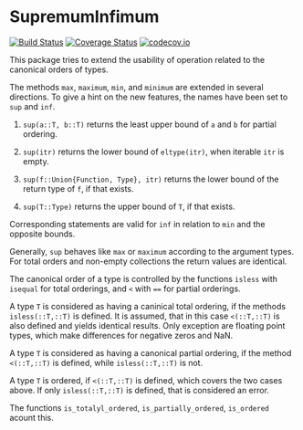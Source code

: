 # SupremumInfimum

[![Build Status](https://travis-ci.org/KlausC/SupremumInfimum.jl.svg?branch=master)](https://travis-ci.org/KlausC/SupremumInfimum.jl)
[![Coverage Status](https://coveralls.io/repos/KlausC/SupremumInfimum.jl/badge.svg?branch=master&service=github)](https://coveralls.io/github/KlausC/SupremumInfimum.jl?branch=master)
[![codecov.io](http://codecov.io/github/KlausC/SupremumInfimum.jl/coverage.svg?branch=master)](http://codecov.io/github/KlausC/SupremumInfimum.jl?branch=master)

This package tries to extend the usability of operation related to the canonical orders of types.

The methods `max`, `maximum`, `min`, and `minimum` are extended in several directions.
To give a hint on the new features, the names have been set to `sup` and `inf`.

1. `sup(a::T, b::T)` returns the least upper bound of `a` and `b` for partial ordering.

2. `sup(itr)` returns the lower bound of `eltype(itr)`, when iterable `itr` is empty.

3. `sup(f::Union{Function, Type}, itr)` returns the lower bound of the return type of `f`, if that exists.  

4. `sup(T::Type)` returns the upper bound of `T`, if that exists.


Corresponding statements are valid for `inf` in relation to `min` and the opposite bounds.

Generally, `sup` behaves like `max` or `maximum` according to the argument types. For total orders and non-empty collections the return values are identical.

The canonical order of a type is controlled by the functions
`isless` with `isequal` for total orderings, and `<` with `==` for partial orderings.

A type `T` is considered as having a caninical total ordering, if the methods `isless(::T,::T)`
is defined. It is assumed, that in this case `<(::T,::T)` is also defined and yields
identical results. Only exception are floating point types, which make differences for
negative zeros and NaN.

A type `T` is considered as having a canonical partial ordering, if the method `<(::T,::T)`
is defined, while `isless(::T,::T)` is not.

A type `T` is ordered, if `<(::T,::T)` is defined, which covers the two cases above.
If only `isless(::T,::T)` is defined, that is considered an error.

The functions `is_totalyl_ordered`, `is_partially_ordered`, `is_ordered` acount this.


